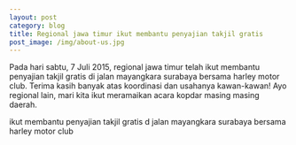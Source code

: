 ```yaml
---
layout: post
category: blog
title: Regional jawa timur ikut membantu penyajian takjil gratis
post_image: /img/about-us.jpg
---
```



Pada hari sabtu, 7 Juli 2015, regional jawa timur telah ikut membantu penyajian takjil gratis di 
jalan mayangkara surabaya bersama harley motor club.
Terima kasih banyak atas koordinasi dan usahanya kawan-kawan! Ayo regional lain, mari kita ikut meramaikan
acara kopdar masing masing daerah.

ikut membantu penyajian takjil gratis d jalan mayangkara surabaya bersama harley motor club
